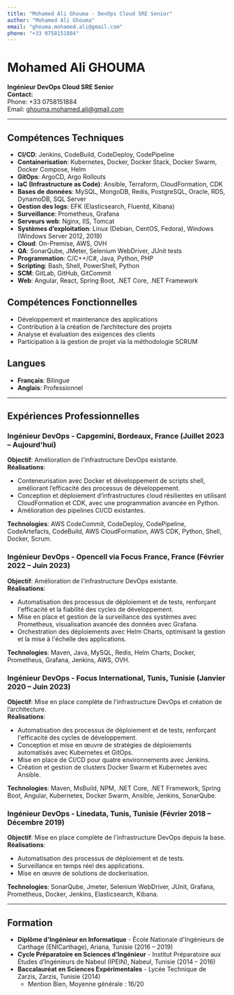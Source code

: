 ```yaml
---
title: "Mohamed Ali Ghouma - DevOps Cloud SRE Senior"
author: "Mohamed Ali Ghouma"
email: "ghouma.mohamed.ali@gmail.com"
phone: "+33 0758151884"
---
```


# Mohamed Ali GHOUMA
**Ingénieur DevOps Cloud SRE Senior**  
**Contact:**  
Phone: +33 0758151884  
Email: ghouma.mohamed.ali@gmail.com  

---

## Compétences Techniques

- **CI/CD**: Jenkins, CodeBuild, CodeDeploy, CodePipeline
- **Containerisation**: Kubernetes, Docker, Docker Stack, Docker Swarm, Docker Compose, Helm
- **GitOps**: ArgoCD, Argo Rollouts
- **IaC (Infrastructure as Code)**: Ansible, Terraform, CloudFormation, CDK
- **Bases de données**: MySQL, MongoDB, Redis, PostgreSQL, Oracle, RDS, DynamoDB, SQL Server
- **Gestion des logs**: EFK (Elasticsearch, Fluentd, Kibana)
- **Surveillance**: Prometheus, Grafana
- **Serveurs web**: Nginx, IIS, Tomcat
- **Systèmes d’exploitation**: Linux (Debian, CentOS, Fedora), Windows (Windows Server 2012, 2019)
- **Cloud**: On-Premise, AWS, OVH
- **QA**: SonarQube, JMeter, Selenium WebDriver, JUnit tests
- **Programmation**: C/C++/C#, Java, Python, PHP
- **Scripting**: Bash, Shell, PowerShell, Python
- **SCM**: GitLab, GitHub, GitCommit
- **Web**: Angular, React, Spring Boot, .NET Core, .NET Framework

## Compétences Fonctionnelles

- Développement et maintenance des applications
- Contribution à la création de l’architecture des projets
- Analyse et évaluation des exigences des clients
- Participation à la gestion de projet via la méthodologie SCRUM

## Langues

- **Français**: Bilingue
- **Anglais**: Professionnel

---

## Expériences Professionnelles

### Ingénieur DevOps - Capgemini, Bordeaux, France (Juillet 2023 – Aujourd'hui)
**Objectif**: Amélioration de l'infrastructure DevOps existante.  
**Réalisations**:
- Conteneurisation avec Docker et développement de scripts shell, améliorant l’efficacité des processus de développement.
- Conception et déploiement d’infrastructures cloud résilientes en utilisant CloudFormation et CDK, avec une programmation avancée en Python.
- Amélioration des pipelines CI/CD existantes.

**Technologies**: AWS CodeCommit, CodeDeploy, CodePipeline, CodeArtefacts, CodeBuild, AWS CloudFormation, AWS CDK, Python, Shell, Docker, Scrum.

### Ingénieur DevOps - Opencell via Focus France, France (Février 2022 – Juin 2023)
**Objectif**: Amélioration de l'infrastructure DevOps existante.  
**Réalisations**:
- Automatisation des processus de déploiement et de tests, renforçant l'efficacité et la fiabilité des cycles de développement.
- Mise en place et gestion de la surveillance des systèmes avec Prometheus, visualisation avancée des données avec Grafana.
- Orchestration des déploiements avec Helm Charts, optimisant la gestion et la mise à l'échelle des applications.

**Technologies**: Maven, Java, MySQL, Redis, Helm Charts, Docker, Prometheus, Grafana, Jenkins, AWS, OVH.

### Ingénieur DevOps - Focus International, Tunis, Tunisie (Janvier 2020 – Juin 2023)
**Objectif**: Mise en place complète de l'infrastructure DevOps et création de l’architecture.  
**Réalisations**:
- Automatisation des processus de déploiement et de tests, renforçant l'efficacité des cycles de développement.
- Conception et mise en œuvre de stratégies de déploiements automatisés avec Kubernetes et GitOps.
- Mise en place de CI/CD pour quatre environnements avec Jenkins.
- Création et gestion de clusters Docker Swarm et Kubernetes avec Ansible.

**Technologies**: Maven, MsBuild, NPM, .NET Core, .NET Framework, Spring Boot, Angular, Kubernetes, Docker Swarm, Ansible, Jenkins, SonarQube.

### Ingénieur DevOps - Linedata, Tunis, Tunisie (Février 2018 – Décembre 2019)
**Objectif**: Mise en place complète de l'infrastructure DevOps depuis la base.  
**Réalisations**:
- Automatisation des processus de déploiement et de tests.
- Surveillance en temps réel des applications.
- Mise en œuvre de solutions de dockerisation.

**Technologies**: SonarQube, Jmeter, Selenium WebDriver, JUnit, Grafana, Prometheus, Docker, Jenkins, Elasticsearch, Kibana.

---

## Formation

- **Diplôme d'Ingénieur en Informatique** - École Nationale d'Ingénieurs de Carthage (ENICarthage), Ariana, Tunisie (2016 – 2019)
- **Cycle Préparatoire en Sciences d’Ingénieur** - Institut Préparatoire aux Études d’Ingénieurs de Nabeul (IPEIN), Nabeul, Tunisie (2014 – 2016)
- **Baccalauréat en Sciences Expérimentales** - Lycée Technique de Zarzis, Zarzis, Tunisie (2014)  
   - Mention Bien, Moyenne générale : 16/20
